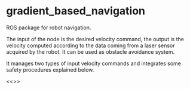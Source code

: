 gradient_based_navigation
=========================

ROS package for robot navigation.

The input of the node is the desired velocity command, the output is the velocity computed according to the data coming from a laser sensor acquired by the robot. It can be used as obstacle avoidance system.

It manages two types of input velocity commands and integrates some safety procedures explained below.

<<<TO BE COMPLETED>>>
